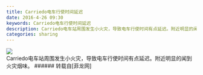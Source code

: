 ```yaml
---
title: Carriedo电车行使时间延迟
date: 2016-4-26 09:30
keywords: Carriedo电车行使时间延迟
description: Carriedo电车站周围发生小火灾，导致电车行使时间有点延迟。附近明显的闻到火灾烟味。
categories: sharing
---
```

<td class="t_f" id="postmessage_320286">


<img aid="258060" data-cf-modified-3e520c5da7e46a0f88ca1aa9-="" file="data/attachment/forum/201604/26/092947uz7cy58opek2858k.jpg.thumb.jpg" id="aimg_258060" inpost="1" onclick="" onmouseover="" src="http://www.flw.ph/data/attachment/forum/201604/26/092947uz7cy58opek2858k.jpg" style="cursor:pointer" zoomfile="data/attachment/forum/201604/26/092947uz7cy58opek2858k.jpg"/>


<br/>
Carriedo电车站周围发生小火灾，导致电车行使时间有点延迟。附近明显的闻到火灾烟味。</td>
###### 转载自[菲龙网]